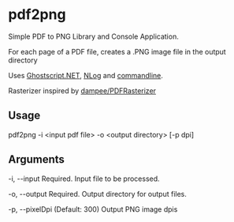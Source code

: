 # pdf2png
Simple PDF to PNG Library and Console Application. 

For each page of a PDF file, creates a .PNG image file in the output directory 

Uses [Ghostscript.NET](https://github.com/jhabjan/Ghostscript.NET), [NLog](https://github.com/NLog/NLog) and [commandline](https://github.com/gsscoder/commandline).

Rasterizer inspired by [dampee/PDFRasterizer](https://github.com/dampee/ImageProcessor.Plugins.Pdf)

## Usage
pdf2png -i \<input pdf file\> -o \<output directory\> [-p dpi]

## Arguments
-i, --input       Required. Input file to be processed.

-o, --output      Required. Output directory for output files.

-p, --pixelDpi    (Default: 300) Output PNG image dpis

